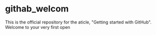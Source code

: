 # githab_welcom
This is the official  repository for the aticle, "Getting started with GitHub". Welcome to your very first open
